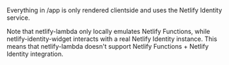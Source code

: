 Everything in /app is only rendered clientside and uses the Netlify Identity service.

Note that netlify-lambda only locally emulates Netlify Functions, while netlify-identity-widget interacts with a real Netlify Identity instance. This means that netlify-lambda doesn't support Netlify Functions + Netlify Identity integration.
